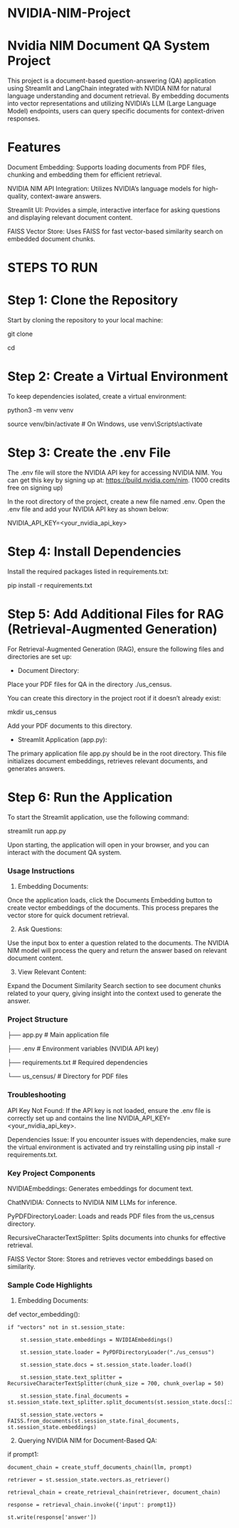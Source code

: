 # NVIDIA-NIM-Project
# Nvidia NIM Document QA System Project

This project is a document-based question-answering (QA) application using Streamlit and LangChain integrated with NVIDIA NIM for natural language understanding and document retrieval. By embedding documents into vector representations and utilizing NVIDIA’s LLM (Large Language Model) endpoints, users can query specific documents for context-driven responses.

# Features
Document Embedding: Supports loading documents from PDF files, chunking and embedding them for efficient retrieval.

NVIDIA NIM API Integration: Utilizes NVIDIA’s language models for high-quality, context-aware answers.

Streamlit UI: Provides a simple, interactive interface for asking questions and displaying relevant document content.

FAISS Vector Store: Uses FAISS for fast vector-based similarity search on embedded document chunks.


# STEPS TO RUN
# Step 1: Clone the Repository

Start by cloning the repository to your local machine:

git clone <repository-url>

cd <repository-directory>

# Step 2: Create a Virtual Environment

To keep dependencies isolated, create a virtual environment:

python3 -m venv venv

source venv/bin/activate    # On Windows, use venv\Scripts\activate

# Step 3: Create the .env File

The .env file will store the NVIDIA API key for accessing NVIDIA NIM. You can get this key by signing up at: https://build.nvidia.com/nim. (1000 credits free on signing up)

In the root directory of the project, create a new file named .env. Open the .env file and add your NVIDIA API key as shown below:

NVIDIA_API_KEY=<your_nvidia_api_key>

# Step 4: Install Dependencies

Install the required packages listed in requirements.txt:

pip install -r requirements.txt

# Step 5: Add Additional Files for RAG (Retrieval-Augmented Generation)

For Retrieval-Augmented Generation (RAG), ensure the following files and directories are set up:

- Document Directory:

Place your PDF files for QA in the directory ./us_census.

You can create this directory in the project root if it doesn’t already exist:

mkdir us_census

Add your PDF documents to this directory.

- Streamlit Application (app.py):

The primary application file app.py should be in the root directory. This file initializes document embeddings, retrieves relevant documents, and generates answers.

# Step 6: Run the Application
To start the Streamlit application, use the following command:

streamlit run app.py

Upon starting, the application will open in your browser, and you can interact with the document QA system.



### Usage Instructions

1. Embedding Documents:

Once the application loads, click the Documents Embedding button to create vector embeddings of the documents. This process prepares the vector store for quick document retrieval.

2. Ask Questions:

Use the input box to enter a question related to the documents. The NVIDIA NIM model will process the query and return the answer based on relevant document content.

3. View Relevant Content:

Expand the Document Similarity Search section to see document chunks related to your query, giving insight into the context used to generate the answer.

### Project Structure

├── app.py               # Main application file

├── .env                 # Environment variables (NVIDIA API key)

├── requirements.txt     # Required dependencies

└── us_census/           # Directory for PDF files

### Troubleshooting

API Key Not Found: If the API key is not loaded, ensure the .env file is correctly set up and contains the line NVIDIA_API_KEY=<your_nvidia_api_key>.

Dependencies Issue: If you encounter issues with dependencies, make sure the virtual environment is activated and try reinstalling using pip install -r requirements.txt.



### Key Project Components

NVIDIAEmbeddings: Generates embeddings for document text.

ChatNVIDIA: Connects to NVIDIA NIM LLMs for inference.

PyPDFDirectoryLoader: Loads and reads PDF files from the us_census directory.

RecursiveCharacterTextSplitter: Splits documents into chunks for effective retrieval.

FAISS Vector Store: Stores and retrieves vector embeddings based on similarity.


### Sample Code Highlights

1. Embedding Documents:

def vector_embedding():

    if "vectors" not in st.session_state:
    
        st.session_state.embeddings = NVIDIAEmbeddings() 
        
        st.session_state.loader = PyPDFDirectoryLoader("./us_census")
        
        st.session_state.docs = st.session_state.loader.load()
        
        st.session_state.text_splitter = RecursiveCharacterTextSplitter(chunk_size = 700, chunk_overlap = 50)
        
        st.session_state.final_documents = st.session_state.text_splitter.split_documents(st.session_state.docs[:30])
        
        st.session_state.vectors = FAISS.from_documents(st.session_state.final_documents, st.session_state.embeddings)
        
2. Querying NVIDIA NIM for Document-Based QA:

if prompt1:

    document_chain = create_stuff_documents_chain(llm, prompt)
    
    retriever = st.session_state.vectors.as_retriever()
    
    retrieval_chain = create_retrieval_chain(retriever, document_chain)
    
    response = retrieval_chain.invoke({'input': prompt1})
    
    st.write(response['answer'])
